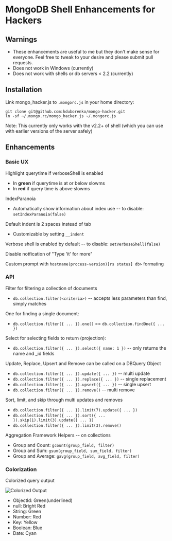 # MongoDB Shell Enhancements for Hackers

## Warnings

* These enhancements are useful to me but they don't make sense for everyone. Feel free to tweak to your desire and please submit pull requests.
* Does not work in Windows (currently)
* Does not work with shells or db servers < 2.2 (currently)

## Installation

Link mongo_hacker.js to `.mongorc.js` in your home directory:

```
git clone git@github.com:kduborenko/mongo-hacker.git
ln -sf ~/.mongo.rc/mongo_hacker.js ~/.mongorc.js
```

Note: This currently only works with the v2.2+ of shell (which you can use with earlier versions of the server safely)

## Enhancements

### Basic UX

Highlight querytime if verboseShell is enabled
  - In **green** if querytime is at or below slowms
  - In **red** if query time is above slowms

IndexParanoia
- Automatically show information about index use -- to disable: `setIndexParanoia(false)`

Default indent is 2 spaces instead of tab
  - Customizable by setting `__indent`

Verbose shell is enabled by default -- to disable: `setVerboseShell(false)`

Disable notfication of "Type 'it' for more"

Custom prompt with `hostname(process-version)[rs status] db>` formating

### API

Filter for filtering a collection of documents
- `db.collection.filter(<criteria>)` -- accepts less parameters than find, simply matches

One for finding a single document:
- `db.collection.filter({ ... }).one()` == `db.collection.findOne({ ... })`

Select for selecting fields to return (projection):
- `db.collection.filter({ ... }).select({ name: 1 })` -- only returns the name and _id fields

Update, Replace, Upsert and Remove can be called on a DBQuery Object
- `db.collection.filter({ ... }).update({ ... })`  -- multi update
- `db.collection.filter({ ... }).replace({ ... })` -- single replacement
- `db.collection.filter({ ... }).upsert({ ... })`  -- single upsert
- `db.collection.filter({ ... }).remove()`         -- multi remove

Sort, limit, and skip through multi updates and removes
- `db.collection.filter({ ... }).limit(7).update({ ... })`
- `db.collection.filter({ ... }).sort({ ... }).skip(1).limit(3).update({ ... })`
- `db.collection.filter({ ... }).limit(3).remove()`

Aggregation Framework Helpers -- on collections
- Group and Count: `gcount(group_field, filter)`
- Group and Sum: `gsum(group_field, sum_field, filter)`
- Group and Average: `gavg(group_field, avg_field, filter)`

### Colorization

Colorized query output

![Colorized Output](http://tylerbrock.github.com/mongo-hacker/screenshots/colorized_shell.png)

- ObjectId: Green(underlined)
- null: Bright Red
- String: Green
- Number: Red
- Key: Yellow
- Boolean: Blue
- Date: Cyan

